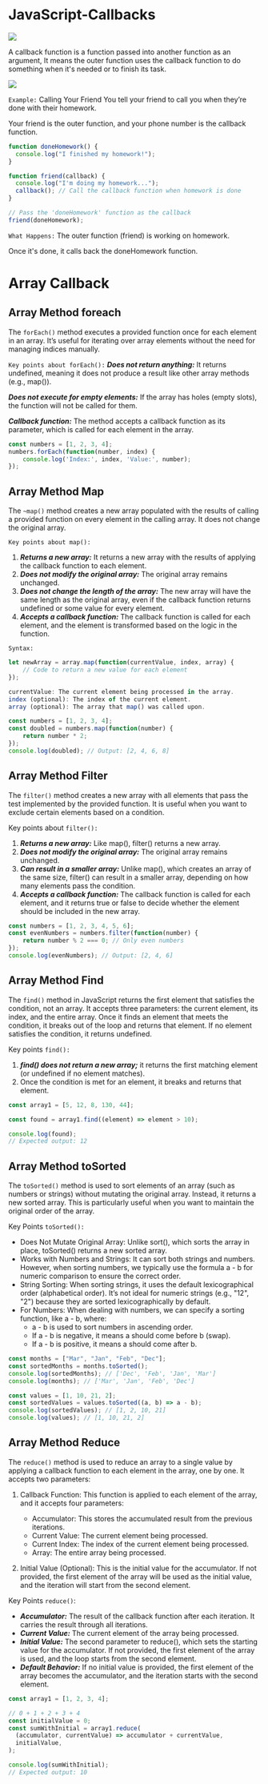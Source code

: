 # JavaScript-Callbacks

<img src="https://i.ytimg.com/vi/qtfi4-8dj9c/hq720.jpg?sqp=-oaymwE7CK4FEIIDSFryq4qpAy0IARUAAAAAGAElAADIQj0AgKJD8AEB-AHUBoAC4AOKAgwIABABGH8gFihMMA8=&rs=AOn4CLAOqIxFXGgEDc4p3INMKY8AbGoJbA">


A callback function is a function passed into another function as an argument, It means the outer function uses the callback function to do something when it's needed or to finish its task.

<img src="https://i0.wp.com/jscurious.com/wp-content/uploads/2020/12/callback_functions_javascript_jscurious.jpg?fit=1182%2C645&ssl=1">


```Example:``` Calling Your Friend
You tell your friend to call you when they’re done with their homework.


Your friend is the outer function, and your phone number is the callback function.

```js
function doneHomework() {
  console.log("I finished my homework!");
}

function friend(callback) {
  console.log("I'm doing my homework...");
  callback(); // Call the callback function when homework is done
}

// Pass the 'doneHomework' function as the callback
friend(doneHomework);
```

```What Happens:```
The outer function (friend) is working on homework.

Once it's done, it calls back the doneHomework function.

# Array Callback

## Array Method foreach
The `forEach()` method executes a provided function once for each element in an array. It’s useful for iterating over array elements without the need for managing indices manually.

`Key points about forEach():`
***Does not return anything:*** It returns undefined, meaning it does not produce a result like other array methods (e.g., map()).


***Does not execute for empty elements:*** If the array has holes (empty slots), the function will not be called for them.


***Callback function:*** The method accepts a callback function as its parameter, which is called for each element in the array.

```js
const numbers = [1, 2, 3, 4];
numbers.forEach(function(number, index) {
    console.log('Index:', index, 'Value:', number);
});
```

## Array Method Map
The `~map()` method creates a new array populated with the results of calling a provided function on every element in the calling array. It does not change the original array.

`Key points about map():`
1. ***Returns a new array:*** It returns a new array with the results of applying the callback function to each element.
2. ***Does not modify the original array:*** The original array remains unchanged.
3. ***Does not change the length of the array:*** The new array will have the same length as the original array, even if the callback function returns undefined or some value for every element.
4. ***Accepts a callback function:*** The callback function is called for each element, and the element is transformed based on the logic in the function.

`Syntax:`
```js
let newArray = array.map(function(currentValue, index, array) {
    // Code to return a new value for each element
});
```

```js
currentValue: The current element being processed in the array.
index (optional): The index of the current element.
array (optional): The array that map() was called upon.
```

```js
const numbers = [1, 2, 3, 4];
const doubled = numbers.map(function(number) {
    return number * 2;
});
console.log(doubled); // Output: [2, 4, 6, 8]
```


## Array Method Filter
The `filter()` method creates a new array with all elements that pass the test implemented by the provided function. It is useful when you want to exclude certain elements based on a condition.


Key points about `filter():`

1.  ***Returns a new array:*** Like map(), filter() returns a new array.
2.  ***Does not modify the original array:*** The original array remains unchanged.
3.  ***Can result in a smaller array:*** Unlike map(), which creates an array of the same size, filter() can result in a smaller array, depending on how many elements pass the condition.
4.  ***Accepts a callback function:*** The callback function is called for each element, and it returns true or false to decide whether the element should be included in the new array.


```js
const numbers = [1, 2, 3, 4, 5, 6];
const evenNumbers = numbers.filter(function(number) {
    return number % 2 === 0; // Only even numbers
});
console.log(evenNumbers); // Output: [2, 4, 6]
```

##  Array Method Find
The `find()` method in JavaScript returns the first element that satisfies the condition, not an array. It accepts three parameters: the current element, its index, and the entire array. Once it finds an element that meets the condition, it breaks out of the loop and returns that element. If no element satisfies the condition, it returns undefined.

Key points `find():`
1. ***find() does not return a new array;*** it returns the first matching element (or undefined if no element matches).
2. Once the condition is met for an element, it breaks and returns that element.


```js
const array1 = [5, 12, 8, 130, 44];

const found = array1.find((element) => element > 10);

console.log(found);
// Expected output: 12
```


##  Array Method toSorted
The `toSorted()` method is used to sort elements of an array (such as numbers or strings) without mutating the original array. Instead, it returns a new sorted array. This is particularly useful when you want to maintain the original order of the array.

Key Points `toSorted():`
 - Does Not Mutate Original Array: Unlike sort(), which sorts the array in place, toSorted() returns a new sorted array.
 - Works with Numbers and Strings: It can sort both strings and numbers. However, when sorting numbers, we typically use the formula a - b for numeric comparison to ensure the correct order.
 - String Sorting: When sorting strings, it uses the default lexicographical order (alphabetical order). It’s not ideal for numeric strings (e.g., "12", "2") because they are sorted lexicographically by default.
 - For Numbers: When dealing with numbers, we can specify a sorting function, like a - b, where:
     - a - b is used to sort numbers in ascending order.
     - If a - b is negative, it means a should come before b (swap).
     - If a - b is positive, it means a should come after b.

```js
const months = ["Mar", "Jan", "Feb", "Dec"];
const sortedMonths = months.toSorted();
console.log(sortedMonths); // ['Dec', 'Feb', 'Jan', 'Mar']
console.log(months); // ['Mar', 'Jan', 'Feb', 'Dec']

const values = [1, 10, 21, 2];
const sortedValues = values.toSorted((a, b) => a - b);
console.log(sortedValues); // [1, 2, 10, 21]
console.log(values); // [1, 10, 21, 2]
```

##  Array Method Reduce
The `reduce()` method is used to reduce an array to a single value by applying a callback function to each element in the array, one by one. It accepts two parameters:

1. Callback Function: This function is applied to each element of the array, and it accepts four parameters:
      - Accumulator: This stores the accumulated result from the previous iterations.
      - Current Value: The current element being processed.
      - Current Index: The index of the current element being processed.
      - Array: The entire array being processed.

2. Initial Value (Optional): This is the initial value for the accumulator. If not provided, the first element of the array will be used as the initial value, and the iteration will start from the second element.

Key Points `reduce()`:
 - ***Accumulator:*** The result of the callback function after each iteration. It carries the result through all iterations.
 - ***Current Value:***  The current element of the array being processed.
 - ***Initial Value:***  The second parameter to reduce(), which sets the starting value for the accumulator. If not provided, the first element of the array is used, and the loop starts from the second element.
 - ***Default Behavior:***  If no initial value is provided, the first element of the array becomes the accumulator, and the iteration starts with the second element.

```js
const array1 = [1, 2, 3, 4];

// 0 + 1 + 2 + 3 + 4
const initialValue = 0;
const sumWithInitial = array1.reduce(
  (accumulator, currentValue) => accumulator + currentValue,
  initialValue,
);

console.log(sumWithInitial);
// Expected output: 10
```
